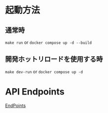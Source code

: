 # 起動方法

## 通常時

`make run`
or
`docker compose up -d --build`

## 開発ホットリロードを使用する時

`make dev-run`
or
`docker compose up -d`

# API Endpoints

[EndPoints](https://www.notion.so/Backend-Documents-8c7c8d5ee6384ca99aff5a40f8471199)
